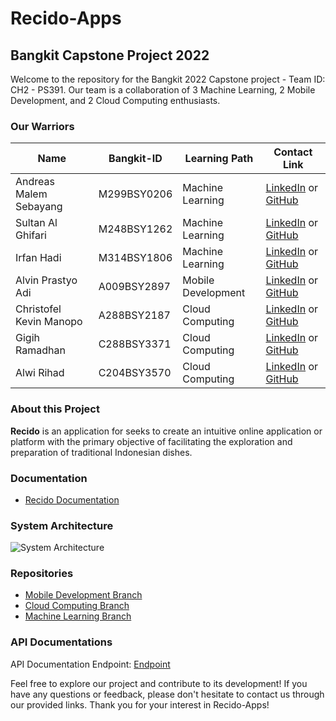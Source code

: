 # Recido-Apps
## Bangkit Capstone Project 2022

Welcome to the repository for the Bangkit 2022 Capstone project - Team ID: CH2 - PS391. Our team is a collaboration of 3 Machine Learning, 2 Mobile Development, and 2 Cloud Computing enthusiasts.

### Our Warriors
| Name | Bangkit-ID | Learning Path | Contact Link |
| --- | --- | --- | --- |
| Andreas Malem Sebayang | M299BSY0206 | Machine Learning | [LinkedIn](LinkedIn-Link) or [GitHub](GitHub-Link) |
| Sultan Al Ghifari | M248BSY1262 | Machine Learning | [LinkedIn](LinkedIn-Link) or [GitHub](GitHub-Link) |
| Irfan Hadi | M314BSY1806 | Machine Learning | [LinkedIn](LinkedIn-Link) or [GitHub](GitHub-Link) |
| Alvin Prastyo Adi | A009BSY2897 | Mobile Development | [LinkedIn](LinkedIn-Link) or [GitHub](GitHub-Link) |
| Christofel Kevin Manopo | A288BSY2187 | Cloud Computing | [LinkedIn](LinkedIn-Link) or [GitHub](GitHub-Link) |
| Gigih Ramadhan | C288BSY3371 | Cloud Computing | [LinkedIn](LinkedIn-Link) or [GitHub](GitHub-Link) |
| Alwi Rihad | C204BSY3570 | Cloud Computing | [LinkedIn](LinkedIn-Link) or [GitHub](GitGub-Link) |
### About this Project
**Recido** is an application for seeks to create an intuitive online application or platform with the primary objective of facilitating the exploration and preparation of traditional Indonesian dishes.

### Documentation
- [Recido Documentation](Recido-Documentation-Link)

### System Architecture
![System Architecture](SystemArchitecture-Image-Link)

### Repositories
- [Mobile Development Branch](frontend-Branch-Link)
- [Cloud Computing Branch](backend-Branch-Link)
- [Machine Learning Branch](ML-Branch-Link)

### API Documentations
API Documentation Endpoint: [Endpoint](API-Endpoint-Link)

Feel free to explore our project and contribute to its development! If you have any questions or feedback, please don't hesitate to contact us through our provided links. Thank you for your interest in Recido-Apps!
